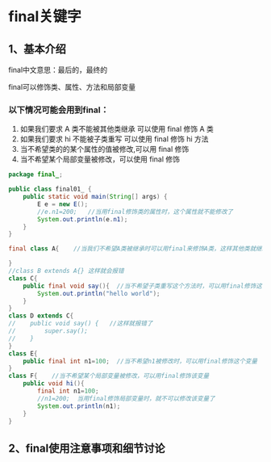 # final关键字

## 1、基本介绍

final中文意思：最后的，最终的

final可以修饰类、属性、方法和局部变量

### 以下情况可能会用到final：

1. 如果我们要求 A 类不能被其他类继承 可以使用 final 修饰 A 类
2. 如果我们要求 hi 不能被子类重写 可以使用 final 修饰 hi 方法
3. 当不希望类的的某个属性的值被修改,可以用 final 修饰
4. 当不希望某个局部变量被修改，可以使用 final 修饰

```java
package final_;

public class final01_ {
    public static void main(String[] args) {
        E e = new E();
        //e.n1=200;   //当用final修饰类的属性时，这个属性就不能修改了
        System.out.println(e.n1);
    }
}

final class A{    //当我们不希望A类被继承时可以用final来修饰A类，这样其他类就继承不了A类了

}
//class B extends A{} 这样就会报错
class C{
    public final void say(){  //当不希望子类重写这个方法时，可以用final修饰这个方法。
        System.out.println("hello world");
    }
}
class D extends C{
//    public void say() {   //这样就报错了
//        super.say();
//    }
}
class E{
    public final int n1=100;  //当不希望n1被修改时，可以用final修饰这个变量
}
class F{    //当不希望某个局部变量被修改，可以用final修饰该变量
    public void hi(){
        final int n1=100;
        //n1=200;  当用final修饰局部变量时，就不可以修改该变量了
        System.out.println(n1);
    }
}
```

## 2、final使用注意事项和细节讨论

